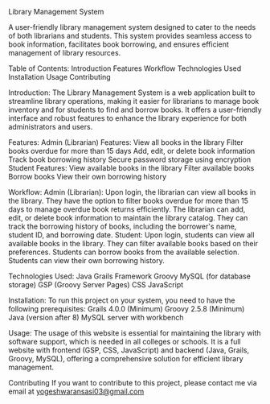 Library Management System

A user-friendly library management system designed to cater to the needs of both librarians and students. This system provides seamless access to book information, facilitates book borrowing, and ensures efficient management of library resources.

Table of Contents:
    Introduction
    Features
    Workflow
    Technologies Used
    Installation
    Usage
    Contributing

Introduction:
    The Library Management System is a web application built to streamline library operations, making it easier for librarians to manage book inventory and for students to find and borrow books. It offers a user-friendly interface and robust features to enhance the library experience for both administrators and users.

Features:
Admin (Librarian) Features:
    View all books in the library
    Filter books overdue for more than 15 days
    Add, edit, or delete book information
    Track book borrowing history
    Secure password storage using encryption
Student Features:
    View available books in the library
    Filter available books
    Borrow books
    View their own borrowing history
    
Workflow:
Admin (Librarian):
    Upon login, the librarian can view all books in the library.
    They have the option to filter books overdue for more than 15 days to manage overdue book returns efficiently.
    The librarian can add, edit, or delete book information to maintain the library catalog.
    They can track the borrowing history of books, including the borrower's name, student ID, and borrowing date.
Student:
    Upon login, students can view all available books in the library.
    They can filter available books based on their preferences.
    Students can borrow books from the available selection.
    Students can view their own borrowing history.
    
Technologies Used:
    Java
    Grails Framework
    Groovy
    MySQL (for database storage)
    GSP (Groovy Server Pages)
    CSS
    JavaScript
    
Installation:
To run this project on your system, you need to have the following prerequisites:
    Grails 4.0.0 (Minimum)
    Groovy 2.5.8 (Minimum)
    Java (version after 8)
    MySQL server with workbench
    
Usage:
    The usage of this website is essential for maintaining the library with software support, which is needed in all colleges or schools. It is a full website with frontend (GSP, CSS, JavaScript) and backend (Java, Grails, Groovy, MySQL), offering a comprehensive solution for efficient library management.

Contributing
If you want to contribute to this project, please contact me via email at yogeshwaransasi03@gmail.com
